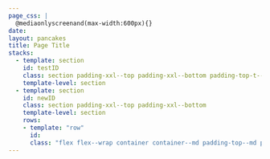 ```yaml
---
page_css: |
  @mediaonlyscreenand(max-width:600px){}
date: 
layout: pancakes
title: Page Title
stacks:
  - template: section
    id: testID
    class: section padding-xxl--top padding-xxl--bottom padding-top-t--xxl
    template-level: section
  - template: section
    id: newID
    class: section padding-xxl--top padding-xxl--bottom
    template-level: section
    rows:
    - template: "row"
      id:
      class: "flex flex--wrap container container--md padding-top--md padding-bottom--md"
---
```

